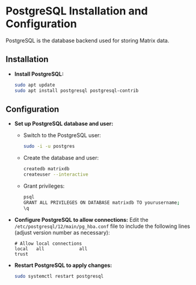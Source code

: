 # PostgreSQL Installation and Configuration

PostgreSQL is the database backend used for storing Matrix data.

## Installation

- **Install PostgreSQL:**
    ```sh
    sudo apt update
    sudo apt install postgresql postgresql-contrib
    ```

## Configuration

- **Set up PostgreSQL database and user:**
  - Switch to the PostgreSQL user:
    ```sh
    sudo -i -u postgres
    ```
  - Create the database and user:
    ```sh
    createdb matrixdb
    createuser --interactive
    ```
  - Grant privileges:
    ```sh
    psql
    GRANT ALL PRIVILEGES ON DATABASE matrixdb TO yourusername;
    \q
    ```

- **Configure PostgreSQL to allow connections:**
  Edit the `/etc/postgresql/12/main/pg_hba.conf` file to include the following lines (adjust version number as necessary):
    ```text
    # Allow local connections
    local   all             all                                     trust
    ```

- **Restart PostgreSQL to apply changes:**
    ```sh
    sudo systemctl restart postgresql
    ```
